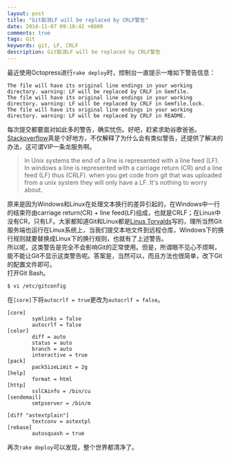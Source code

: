 ```yaml
---
layout: post
title: "Git取消LF will be replaced by CRLF警告"
date: 2014-11-07 09:18:42 +0800
comments: true
tags: Git
keywords: git, LF, CRLF
description: Git取消LF will be replaced by CRLF警告
---
```

最近使用Octopress进行`rake deploy`时，控制台一直提示一堆如下警告信息：

	The file will have its original line endings in your working directory. warning: LF will be replaced by CRLF in Gemfile.
	The file will have its original line endings in your working directory. warning: LF will be replaced by CRLF in Gemfile.lock.
	The file will have its original line endings in your working directory. warning: LF will be replaced by CRLF in README.

每次提交都要面对如此多的警告，确实忧伤。<!-- more -->好吧，赶紧求助谷歌爸爸。[Stackoverflow]()真是个好地方，不仅解释了为什么会有类似警告，还提供了解决的办法，这可谓VIP一条龙服务啊。  

> In Unix systems the end of a line is represented with a line feed (LF). In windows a line is represented with a carriage return (CR) and a line feed (LF) thus (CRLF). when you get code from git that was uploaded from a unix system they will only have a LF. It's nothing to worry about.

原来是因为Windows和Linux在处理文本换行的差异引起的，在Windows中一行的结束符由carriage return(CR) + line feed(LF)组成，也就是CRLF；在Linux中没有CR，只有LF。大家都知道Git和Linux都是[Linus Torvalds](http://en.wikipedia.org/wiki/Linus_Torvalds)写的，理所当然Git服务端也运行在Linux系统上，当我们提交本地文件到远程仓库，Windows下的换行规则就要替换成Linux下的换行规则，也就有了上述警告。  
所以呢，这类警告是完全不会影响Git的正常使用。但是，所谓眼不见心不烦啊，能不能让Git不显示这类警告呢。答案是，当然可以，而且方法也很简单，改下Git的配置文件即可。  
打开Git Bash。

	$ vi /etc/gitconfig

在`[core]`下将`autocrlf = true`更改为`autocrlf = false`。

	[core]
	        symlinks = false
	        autocrlf = false
	[color]
	        diff = auto
	        status = auto
	        branch = auto
	        interactive = true
	[pack]
	        packSizeLimit = 2g
	[help]
	        format = html
	[http]
	        sslCAinfo = /bin/cu
	[sendemail]
	        smtpserver = /bin/m

	[diff "astextplain"]
	        textconv = astextpl
	[rebase]
	        autosquash = true

再次`rake deploy`可以发现，整个世界都清净了。